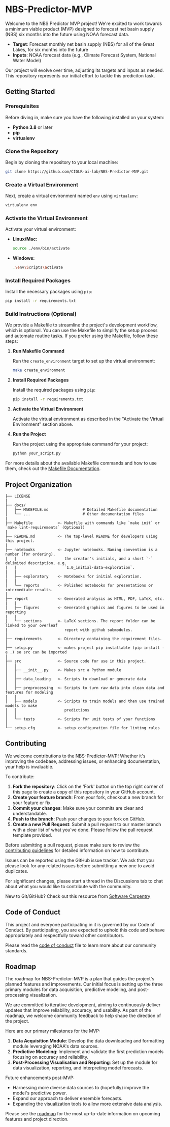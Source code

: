 # NBS-Predictor-MVP

Welcome to the NBS Predictor MVP project! We're excited to work towards a minimum viable product (MVP) designed to forecast net basin supply (NBS) six months into the future using NOAA forecast data.

- **Target**: Forecast monthly net basin supply (NBS) for all of the Great Lakes, for six months into the future
- **Inputs**: NOAA forecast data (e.g., Climate Forecast System, National Water Model)

Our project will evolve over time, adjusting its targets and inputs as needed. This repository represents our initial effort to tackle this prediciton task.

## Getting Started

### Prerequisites

Before diving in, make sure you have the following installed on your system:

- **Python 3.8** or later
- **pip**
- **virtualenv**

### Clone the Repository

Begin by cloning the repository to your local machine:

```bash
git clone https://github.com/CIGLR-ai-lab/NBS-Predictor-MVP.git
```

### Create a Virtual Environment

Next, create a virtual environment named `env` using `virtualenv`:

```bash
virtualenv env
```

### Activate the Virtual Environment

Activate your virtual environment:

- **Linux/Mac:**

  ```bash
  source ./env/bin/activate
  ```

- **Windows:**

  ```bash
  .\env\Scripts\activate
  ```

### Install Required Packages

Install the necessary packages using `pip`:

```bash
pip install -r requirements.txt
```

### Build Instructions (Optional)

We provide a Makefile to streamline the project's development workflow, which is optional. You can use the Makefile to simplify the setup process and automate routine tasks. If you prefer using the Makefile, follow these steps:

1. **Run Makefile Command**

   Run the `create_environment` target to set up the virtual environment:

   ```bash
   make create_environment
   ```

2. **Install Required Packages**

   Install the required packages using `pip`:

   ```bash
   pip install -r requirements.txt
   ```

3. **Activate the Virtual Environment**

   Activate the virtual environment as described in the "Activate the Virtual Environment" section above.

4. **Run the Project**

   Run the project using the appropriate command for your project:

   ```bash
   python your_script.py
   ```

For more details about the available Makefile commands and how to use them, check out the [Makefile Documentation](docs/MAKEFILE.md).

## Project Organization

```
├── LICENSE
|
├── docs/
│   ├── MAKEFILE.md               # Detailed Makefile documentation
│   └── ...                       # Other documentation files
|
├── Makefile           <- Makefile with commands like `make init` or `make lint-requirements` (Optional)
|
├── README.md          <- The top-level README for developers using this project.
|
├── notebooks          <- Jupyter notebooks. Naming convention is a number (for ordering),
|   |                     the creator's initials, and a short `-` delimited description, e.g.
|   |                     `1.0_initial-data-exploration`.
|   |  
│   ├── exploratory    <- Notebooks for initial exploration.
|   |  
│   └── reports        <- Polished notebooks for presentations or intermediate results.
│
├── report             <- Generated analysis as HTML, PDF, LaTeX, etc.
|   |  
│   ├── figures        <- Generated graphics and figures to be used in reporting
|   |  
│   └── sections       <- LaTeX sections. The report folder can be linked to your overleaf
|                         report with github submodules.
│
├── requirements       <- Directory containing the requirement files.
│
├── setup.py           <- makes project pip installable (pip install -e .) so src can be imported
│
├── src                <- Source code for use in this project.
│   │
│   ├── __init__.py    <- Makes src a Python module
│   │
│   ├── data_loading   <- Scripts to download or generate data
│   │
│   ├── preprocessing  <- Scripts to turn raw data into clean data and features for modeling
|   |
│   ├── models         <- Scripts to train models and then use trained models to make
│   │                     predictions
│   │
│   └── tests          <- Scripts for unit tests of your functions
│
└── setup.cfg          <- setup configuration file for linting rules
```

## Contributing

We welcome contributions to the NBS-Predictor-MVP! Whether it's improving the codebase, addressing issues, or enhancing documentation, your help is invaluable.

To contribute:

1. **Fork the repository**: Click on the 'Fork' button on the top right corner of this page to create a copy of this repository in your GitHub account.
2. **Create your feature branch**: From your fork, checkout a new branch for your feature or fix.
3. **Commit your changes**: Make sure your commits are clear and understandable.
4. **Push to the branch**: Push your changes to your fork on GitHub.
5. **Create a new Pull Request**: Submit a pull request to our master branch with a clear list of what you've done. Please follow the pull request template provided.

Before submitting a pull request, please make sure to review the [contributing guidelines](CONTRIBUTING.md) for detailed information on how to contribute.

Issues can be reported using the GitHub issue tracker. We ask that you please look for any related issues before submitting a new one to avoid duplicates.

For significant changes, please start a thread in the Discussions tab to chat about what you would like to contribute with the community.

New to Git/GitHub? Check out this resource from [Software Carpentry](https://swcarpentry.github.io/git-novice/)

## Code of Conduct

This project and everyone participating in it is governed by our Code of Conduct. By participating, you are expected to uphold this code and behave appropriately and respectfully toward other contributors.

Please read the [code of conduct](CODE_OF_CONDUCT.md) file to learn more about our community standards.

## Roadmap

The roadmap for NBS-Predictor-MVP is a plan that guides the project's planned features and improvements. Our initial focus is setting up the three primary modules for data acquisition, predictive modeling, and post-processing visualization. 

We are committed to iterative development, aiming to continuously deliver updates that improve reliability, accuracy, and usability. As part of the roadmap, we welcome community feedback to help shape the direction of the project.

Here are our primary milestones for the MVP:

1. **Data Acquisition Module**: Develop the data downloading and formatting module leveraging NOAA's data sources.
2. **Predictive Modeling**: Implement and validate the first prediction models focusing on accuracy and reliability.
3. **Post-Processing Visualisation and Reporting**: Set up the module for data visualization, reporting, and interpreting model forecasts.

Future enhancements post-MVP:

- Harnessing more diverse data sources to (hopefully) improve the model's predictive power.
- Expand our approach to deliver ensemble forecasts.
- Expanding the visualization tools to allow more extensive data analysis.

Please see the [roadmap](ROADMAP.md) for the most up-to-date information on upcoming features and project direction.
